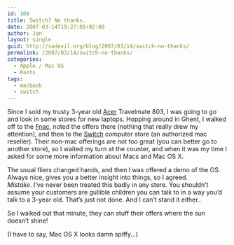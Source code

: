 ```yaml
---
id: 108
title: Switch? No thanks.
date: 2007-03-14T19:27:01+02:00
author: Jan
layout: single
guid: http://sadevil.org/blog/2007/03/14/switch-no-thanks/
permalink: /2007/03/14/switch-no-thanks/
categories:
  - Apple / Mac OS
  - Rants
tags:
  - macbook
  - switch
---
```

Since I sold my trusty 3-year old <a href="http://www.acer.com/" target="_blank">Acer</a> Travelmate 803, I was going to go and look in some stores for new laptops. Hopping around in Ghent, I walked off to the <a href="http://www.fnac.be" target="_blank">Fnac</a>, noted the offers there (nothing that really drew my attention), and then to the <a href="http://www.switchshops.be" target="_blank">Switch</a> computer store (an authorized mac reseller). Their non-mac offerings are not too great (you can better go to another store), so I waited my turn at the counter, and when it was my time I asked for some more information about Macs and Mac OS X. 

The usual fliers changed hands, and then I was offered a demo of the OS. Always nice, gives you a better insight into things, so I agreed.  
_Mistake_. I&#8217;ve never been treated this badly in any store. You shouldn&#8217;t assume your customers are gullible children you can talk to in a way you&#8217;d talk to a 3-year old. That&#8217;s just not done. And I can&#8217;t stand it either.. 

So I walked out that minute, they can stuff their offers where the sun doesn&#8217;t shine!

(I have to say, Mac OS X looks damn spiffy&#8230;)